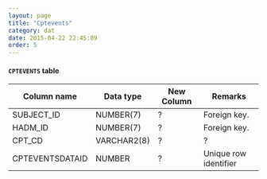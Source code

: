 ```yaml
---
layout: page
title: "Cptevents"
category: dat
date: 2015-04-22 22:45:09
order: 5
---
```


#### ```CPTEVENTS``` table


Column name | Data type | New Column | Remarks
--- | --- | --- | ---
SUBJECT_ID | NUMBER(7)  | ?  | Foreign key.
HADM_ID | NUMBER(7) | ?  | Foreign key.
CPT_CD | VARCHAR2(8)  | ?  | ?
CPTEVENTSDATAID | NUMBER  | ?  | Unique row identifier